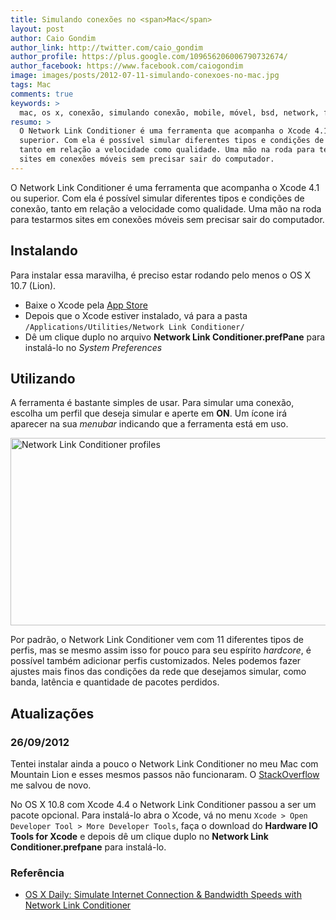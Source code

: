 ```yaml
---
title: Simulando conexões no <span>Mac</span>
layout: post
author: Caio Gondim
author_link: http://twitter.com/caio_gondim
author_profile: https://plus.google.com/109656206006790732674/
author_facebook: https://www.facebook.com/caiogondim
image: images/posts/2012-07-11-simulando-conexoes-no-mac.jpg
tags: Mac
comments: true
keywords: >
  mac, os x, conexão, simulando conexão, mobile, móvel, bsd, network, firewall
resumo: >
  O Network Link Conditioner é uma ferramenta que acompanha o Xcode 4.1 ou
  superior. Com ela é possível simular diferentes tipos e condições de conexão,
  tanto em relação a velocidade como qualidade. Uma mão na roda para testarmos
  sites em conexões móveis sem precisar sair do computador.
---
```


O Network Link Conditioner é uma ferramenta que acompanha o Xcode 4.1 ou superior.
Com ela é possível simular diferentes tipos e condições de conexão, tanto em relação a velocidade como qualidade.
Uma mão na roda para testarmos sites em conexões móveis sem precisar sair do computador.

## Instalando

Para instalar essa maravilha, é preciso estar rodando pelo menos o OS X 10.7 (Lion).
- Baixe o Xcode pela [App Store](http://itunes.apple.com/us/app/xcode/id497799835?mt=12)
- Depois que o Xcode estiver instalado, vá para a pasta `/Applications/Utilities/Network Link Conditioner/`
- Dê um clique duplo no arquivo **Network Link Conditioner.prefPane** para instalá-lo no *System Preferences*

## Utilizando

A ferramenta é bastante simples de usar.
Para simular uma conexão, escolha um perfil que deseja simular e aperte em **ON**.
Um ícone irá aparecer na sua *menubar* indicando que a ferramenta está em uso.

<img src="/images/posts/2012-07-11-network-link-conditioner-profiles.jpg" alt="Network Link Conditioner profiles" class="img" width="700" height="300" />

Por padrão, o Network Link Conditioner vem com 11 diferentes tipos de perfis, mas se mesmo assim isso for pouco para seu espírito *hardcore*, é possível também adicionar perfis customizados.
Neles podemos fazer ajustes mais finos das condições da rede que desejamos simular, como banda, latência e quantidade de pacotes perdidos.

<h2 id="atualizacoes">Atualizações</h2>
<div class="update">
    <h3>26/09/2012</h3>
    <p>
    	Tentei instalar ainda a pouco o Network Link Conditioner no meu Mac com Mountain Lion e
    	esses mesmos passos não funcionaram.
    	O <a href="http://stackoverflow.com/questions/11699805/where-is-network-link-conditioner-prefpane-in-osx-mountain-lion-and-xcode-4-4">StackOverflow</a>
    	me salvou de novo.
    </p>
    <p>
    	No OS X 10.8 com Xcode 4.4 o Network Link Conditioner passou a ser um pacote opcional.
    	Para instalá-lo abra o Xcode, vá no menu <code>Xcode > Open Developer Tool > More Developer Tools</code>,
    	faça o download do <strong>Hardware IO Tools for Xcode</strong> e depois dê um clique duplo no
    	<strong>Network Link Conditioner.prefpane</strong> para instalá-lo.
    </p>
</div>

<aside class="fonte">
	<h3>Referência</h3>
	<ul>
		<li><a href="http://osxdaily.com/2011/08/10/simulate-internet-connectivity-bandwidth-speeds-network-link-conditioner/" alt="Simulate Internet Connection &amp; Bandwidth Speeds with Network Link Conditioner" title="Simulate Internet Connection &amp; Bandwidth Speeds with Network Link Conditioner">OS X Daily: Simulate Internet Connection &amp; Bandwidth Speeds with Network Link Conditioner</a></li>
	</ul>
</aside>
